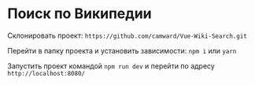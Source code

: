 # Поиск по Википедии

Склонировать проект: `https://github.com/camward/Vue-Wiki-Search.git`

Перейти в папку проекта и установить зависимости: `npm i` или `yarn`

Запустить проект командой `npm run dev` и перейти по адресу `http://localhost:8080/`